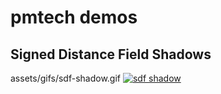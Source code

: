 # pmtech demos

## Signed Distance Field Shadows

assets/gifs/sdf-shadow.gif
[![sdf shadow](https://polymonster.github.io/assets/gifs/sdf-shadow.gif)](https://www.youtube.com/watch?v=369cPinAhdo)



